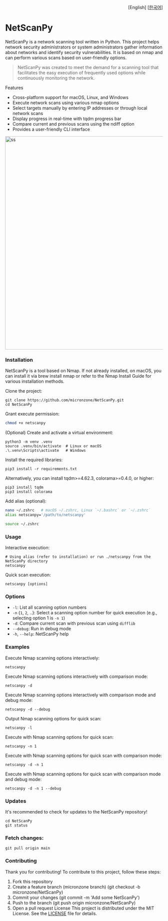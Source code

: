 <p align="right">
  [English]
  [<a href="README-ko.md">한국어</a>]
</p>

# NetScanPy

NetScanPy is a network scanning tool written in Python. This project helps network security administrators or system administrators gather information about networks and identify security vulnerabilities. It is based on nmap and can perform various scans based on user-friendly options.

> NetScanPy was created to meet the demand for a scanning tool that facilitates the easy execution of frequently used options while continuously monitoring the network.

Features
- Cross-platform support for macOS, Linux, and Windows
- Execute network scans using various nmap options
- Select targets manually by entering IP addresses or through local network scans
- Display progress in real-time with tqdm progress bar
- Compare current and previous scans using the ndiff option
- Provides a user-friendly CLI interface

<img width="682" alt="ss" src="https://github.com/micronzone/NetScanPy/assets/47780105/5a71d584-1b86-4a29-874f-b601f29f1499">

### Installation
NetScanPy is a tool based on Nmap. If not already installed, on macOS, you can install it via brew install nmap or refer to the Nmap Install Guide for various installation methods.

Clone the project:

```
git clone https://github.com/micronzone/NetScanPy.git
cd NetScanPy
```

Grant execute permission:

```bash
chmod +x netscanpy
```

(Optional) Create and activate a virtual environment:

```
python3 -m venv .venv
source .venv/bin/activate  # Linux or macOS
.\.venv\Scripts\activate   # Windows
```

Install the required libraries:

```
pip3 install -r requirements.txt
```

Alternatively, you can install tqdm>=4.62.3, colorama>=0.4.0, or higher:

```
pip3 install tqdm
pip3 install colorama
```

Add alias (optional):

```bash
nano ~/.zshrc   # macOS ~/.zshrc, Linux `~/.bashrc` or `~/.zshrc`
alias netscanpy='/path/to/netscanpy'
```

```bash
source ~/.zshrc
```

### Usage

Interactive execution:

```
# Using alias (refer to installation) or run ./netscanpy from the NetScanPy directory
netscanpy
```

Quick scan execution:

```
netscanpy [options]
```

### Options

- `-l`: List all scanning option numbers
- `-n` {`1`, `2`, ..}: Select a scanning option number for quick execution (e.g., selecting option 1 is `-n 1`)
- `-d`: Compare current scan with previous scan using `difflib`
- `--debug`: Run in debug mode
- `-h`, `--help`: NetScanPy help

### Examples

Execute Nmap scanning options interactively:

```
netscanpy
```

Execute Nmap scanning options interactively with comparison mode:

```
netscanpy -d
```

Execute Nmap scanning options interactively with comparison mode and debug mode:

```
netscanpy -d --debug
```

Output Nmap scanning options for quick scan:

```
netscanpy -l
```

Execute with Nmap scanning options for quick scan:

```
netscanpy -n 1
```

Execute with Nmap scanning options for quick scan with comparison mode:

```
netscanpy -d -n 1
```

Execute with Nmap scanning options for quick scan with comparison mode and debug mode:

```
netscanpy -d -n 1 --debug
```

### Updates

It's recommended to check for updates to the NetScanPy repository!

```
cd NetScanPy
git status
```

### Fetch changes:

```
git pull origin main
```

### Contributing

Thank you for contributing! To contribute to this project, follow these steps:

1. Fork this repository
2. Create a feature branch (micronzone branch) (git checkout -b micronzone/NetScanPy)
3. Commit your changes (git commit -m 'Add some NetScanPy')
4. Push to the branch (git push origin micronzone/NetScanPy)
5. Open a pull request
License
This project is distributed under the MIT License. See the [LICENSE](LICENSE) file for details.
